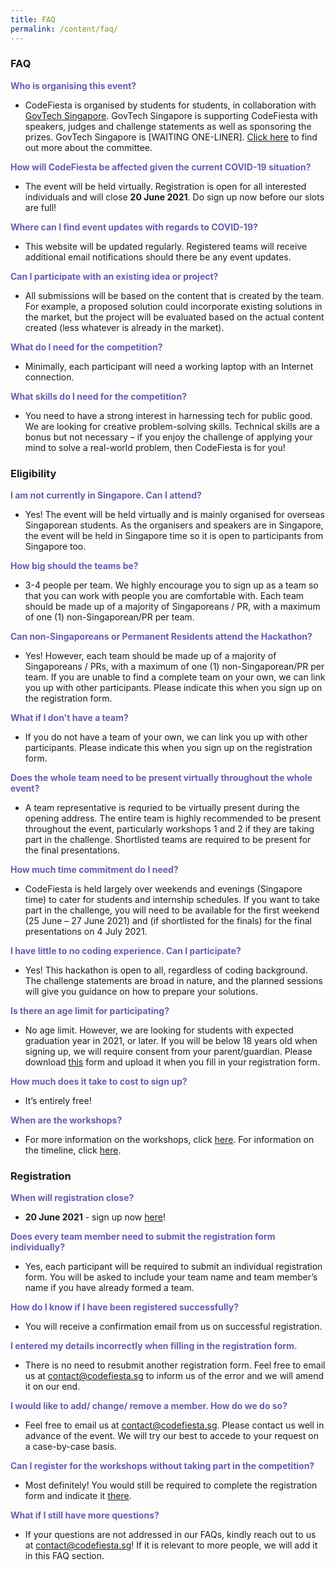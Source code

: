 ```yaml
---
title: FAQ
permalink: /content/faq/
---
```


### **FAQ**
<b style="color:#695db1">Who is organising this event?</b>
- CodeFiesta is organised by students for students, in collaboration with [GovTech Singapore](https://tech.gov.sg). GovTech Singapore is supporting CodeFiesta with speakers, judges and challenge statements as well as sponsoring the prizes. GovTech Singapore is [WAITING ONE-LINER]. [Click here](/content/contact-us) to find out more about the committee.

<b style="color:#695db1">How will CodeFiesta be affected given the current COVID-19 situation?</b>
- The event will be held virtually. Registration is open for all interested individuals and will close **20 June 2021**. Do sign up now before our slots are full!

<b style="color:#695db1">Where can I find event updates with regards to COVID-19?</b>
- This website will be updated regularly. Registered teams will receive additional email notifications should there be any event updates.

<b style="color:#695db1">Can I participate with an existing idea or project?</b>
- All submissions will be based on the content that is created by the team. For example, a proposed solution could incorporate existing solutions in the market, but the project will be evaluated based on the actual content created (less whatever is already in the market).

<b style="color:#695db1">What do I need for the competition?</b>
- Minimally, each participant will need a working laptop with an Internet connection. 

<b style="color:#695db1">What skills do I need for the competition?</b>
- You need to have a strong interest in harnessing tech for public good. We are looking for creative problem-solving skills. Technical skills are a bonus but not necessary – if you enjoy the challenge of applying your mind to solve a real-world problem, then CodeFiesta is for you!

### **Eligibility**
<b style="color:#695db1">I am not currently in Singapore. Can I attend?</b>
- Yes! The event will be held virtually and is mainly organised for overseas Singaporean students. As the organisers and speakers are in Singapore, the event will be held in Singapore time so it is open to participants from Singapore too.

<b style="color:#695db1">How big should the teams be?</b>
- 3-4 people per team. We highly encourage you to sign up as a team so that you can work with people you are comfortable with. Each team should be made up of a majority of Singaporeans / PR, with a maximum of one (1) non-Singaporean/PR per team.

<b style="color:#695db1">Can non-Singaporeans or Permanent Residents attend the Hackathon?</b>
- Yes! However, each team should be made up of a majority of Singaporeans / PRs, with a maximum of one (1) non-Singaporean/PR per team. If you are unable to find a complete team on your own, we can link you up with other participants. Please indicate this when you sign up on the registration form.

<b style="color:#695db1">What if I don't have a team?</b>
- If you do not have a team of your own, we can link you up with other participants. Please indicate this when you sign up on the registration form.

<b style="color:#695db1">Does the whole team need to be present virtually throughout the whole event?</b>
- A team representative is requried to be virtually present during the opening address. The entire team is highly recommended to be present throughout the event, particularly workshops 1 and 2 if they are taking part in the challenge. Shortlisted teams are required to be present for the final presentations.

<b style="color:#695db1">How much time commitment do I need?</b>
- CodeFiesta is held largely over weekends and evenings (Singapore time) to cater for students and internship schedules. If you want to take part in the challenge, you will need to be available for the first weekend (25 June – 27 June 2021) and (if shortlisted for the finals) for the final presentations on 4 July 2021.

<b style="color:#695db1">I have little to no coding experience. Can I participate?</b>
- Yes! This hackathon is open to all, regardless of coding background. The challenge statements are broad in nature, and the planned sessions will give you guidance on how to prepare your solutions. 

<b style="color:#695db1">Is there an age limit for participating?</b>
- No age limit. However, we are looking for students with expected graduation year in 2021, or later. If you will be below 18 years old when signing up, we will require consent from your parent/guardian. Please download [this](/documents/CodeFiesta_21_parental_consent.docx) form and upload it when you fill in your registration form.

<b style="color:#695db1">How much does it take to cost to sign up?</b>
- It’s entirely free! 

<b style="color:#695db1">When are the workshops?</b>
- For more information on the workshops, click [here](/content/workshops/workshop1). For information on the timeline, click [here](/content/timeline).

### **Registration**
<b style="color:#695db1">When will registration close?</b>
- **20 June 2021** - sign up now [here](https://go.gov.sg/codefiesta2021)!

<b style="color:#695db1">Does every team member need to submit the registration form individually?</b>
- Yes, each participant will be required to submit an individual registration form. You will be asked to include your team name and team member’s name if you have already formed a team.

<b style="color:#695db1">How do I know if I have been registered successfully?</b>
- You will receive a confirmation email from us on successful registration.

<b style="color:#695db1">I entered my details incorrectly when filling in the registration form.</b>
- There is no need to resubmit another registration form. Feel free to email us at contact@codefiesta.sg to inform us of the error and we will amend it on our end.

<b style="color:#695db1">I would like to add/ change/ remove a member. How do we do so?</b>
- Feel free to email us at contact@codefiesta.sg. Please contact us well in advance of the event. We will try our best to accede to your request on a case-by-case basis.

<b style="color:#695db1">Can I register for the workshops without taking part in the competition?</b>
- Most definitely! You would still be required to complete the registration form and indicate it [there](https://go.gov.sg/codefiesta2021).

<b style="color:#695db1">What if I still have more questions?</b>
- If your questions are not addressed in our FAQs, kindly reach out to us at contact@codefiesta.sg! If it is relevant to more people, we will add it in this FAQ section.
